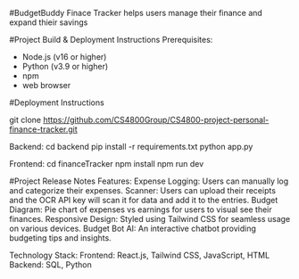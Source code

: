 #BudgetBuddy
Finace Tracker helps users manage their finance and expand thieir savings

#Project Build & Deployment Instructions
Prerequisites: 
  - Node.js (v16 or higher)
  - Python (v3.9 or higher)
  - npm
  - web browser

#Deployment Instructions

git clone <https://github.com/CS4800Group/CS4800-project-personal-finance-tracker.git>

Backend:
cd backend
pip install -r requirements.txt
python app.py

Frontend:
cd financeTracker
npm install
npm run dev

#Project Release Notes
Features:
  Expense Logging: Users can manually log and categorize their expenses.
  Scanner: Users can upload their receipts and the OCR API key will scan it for data and add it to the entries.
  Budget Diagram: Pie chart of expenses vs earnings for users to visual see their finances.
  Responsive Design: Styled using Tailwind CSS for seamless usage on various devices.
  Budget Bot AI: An interactive chatbot providing budgeting tips and insights.
  
Technology Stack:
  Frontend: React.js, Tailwind CSS, JavaScript, HTML
  Backend: SQL, Python


